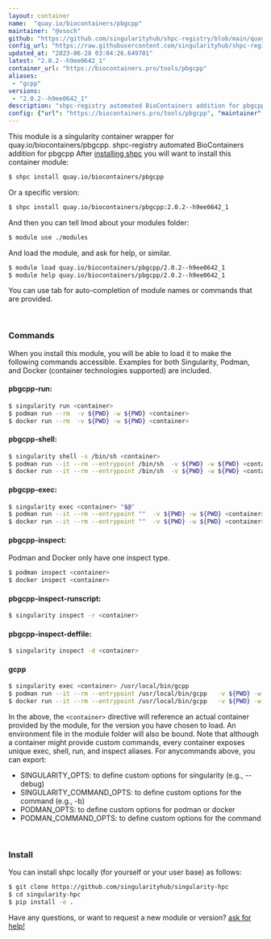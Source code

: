 ```yaml
---
layout: container
name:  "quay.io/biocontainers/pbgcpp"
maintainer: "@vsoch"
github: "https://github.com/singularityhub/shpc-registry/blob/main/quay.io/biocontainers/pbgcpp/container.yaml"
config_url: "https://raw.githubusercontent.com/singularityhub/shpc-registry/main/quay.io/biocontainers/pbgcpp/container.yaml"
updated_at: "2023-06-28 03:04:26.649701"
latest: "2.0.2--h9ee0642_1"
container_url: "https://biocontainers.pro/tools/pbgcpp"
aliases:
 - "gcpp"
versions:
 - "2.0.2--h9ee0642_1"
description: "shpc-registry automated BioContainers addition for pbgcpp"
config: {"url": "https://biocontainers.pro/tools/pbgcpp", "maintainer": "@vsoch", "description": "shpc-registry automated BioContainers addition for pbgcpp", "latest": {"2.0.2--h9ee0642_1": "sha256:85d2c5e1d3927ab3bf76ce8ad0ed36e81724b464c7d1a7fe000eaf56df95683e"}, "tags": {"2.0.2--h9ee0642_1": "sha256:85d2c5e1d3927ab3bf76ce8ad0ed36e81724b464c7d1a7fe000eaf56df95683e"}, "docker": "quay.io/biocontainers/pbgcpp", "aliases": {"gcpp": "/usr/local/bin/gcpp"}}
---
```


This module is a singularity container wrapper for quay.io/biocontainers/pbgcpp.
shpc-registry automated BioContainers addition for pbgcpp
After [installing shpc](#install) you will want to install this container module:


```bash
$ shpc install quay.io/biocontainers/pbgcpp
```

Or a specific version:

```bash
$ shpc install quay.io/biocontainers/pbgcpp:2.0.2--h9ee0642_1
```

And then you can tell lmod about your modules folder:

```bash
$ module use ./modules
```

And load the module, and ask for help, or similar.

```bash
$ module load quay.io/biocontainers/pbgcpp/2.0.2--h9ee0642_1
$ module help quay.io/biocontainers/pbgcpp/2.0.2--h9ee0642_1
```

You can use tab for auto-completion of module names or commands that are provided.

<br>

### Commands

When you install this module, you will be able to load it to make the following commands accessible.
Examples for both Singularity, Podman, and Docker (container technologies supported) are included.

#### pbgcpp-run:

```bash
$ singularity run <container>
$ podman run --rm  -v ${PWD} -w ${PWD} <container>
$ docker run --rm  -v ${PWD} -w ${PWD} <container>
```

#### pbgcpp-shell:

```bash
$ singularity shell -s /bin/sh <container>
$ podman run --it --rm --entrypoint /bin/sh  -v ${PWD} -w ${PWD} <container>
$ docker run --it --rm --entrypoint /bin/sh  -v ${PWD} -w ${PWD} <container>
```

#### pbgcpp-exec:

```bash
$ singularity exec <container> "$@"
$ podman run --it --rm --entrypoint ""  -v ${PWD} -w ${PWD} <container> "$@"
$ docker run --it --rm --entrypoint ""  -v ${PWD} -w ${PWD} <container> "$@"
```

#### pbgcpp-inspect:

Podman and Docker only have one inspect type.

```bash
$ podman inspect <container>
$ docker inspect <container>
```

#### pbgcpp-inspect-runscript:

```bash
$ singularity inspect -r <container>
```

#### pbgcpp-inspect-deffile:

```bash
$ singularity inspect -d <container>
```


#### gcpp

```bash
$ singularity exec <container> /usr/local/bin/gcpp
$ podman run --it --rm --entrypoint /usr/local/bin/gcpp   -v ${PWD} -w ${PWD} <container> -c " $@"
$ docker run --it --rm --entrypoint /usr/local/bin/gcpp   -v ${PWD} -w ${PWD} <container> -c " $@"
```



In the above, the `<container>` directive will reference an actual container provided
by the module, for the version you have chosen to load. An environment file in the
module folder will also be bound. Note that although a container
might provide custom commands, every container exposes unique exec, shell, run, and
inspect aliases. For anycommands above, you can export:

 - SINGULARITY_OPTS: to define custom options for singularity (e.g., --debug)
 - SINGULARITY_COMMAND_OPTS: to define custom options for the command (e.g., -b)
 - PODMAN_OPTS: to define custom options for podman or docker
 - PODMAN_COMMAND_OPTS: to define custom options for the command

<br>

### Install

You can install shpc locally (for yourself or your user base) as follows:

```bash
$ git clone https://github.com/singularityhub/singularity-hpc
$ cd singularity-hpc
$ pip install -e .
```

Have any questions, or want to request a new module or version? [ask for help!](https://github.com/singularityhub/singularity-hpc/issues)
